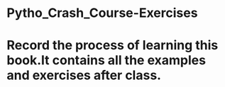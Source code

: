 # Pytho_Crash_Course-Exercises
# Record the process of learning this book.It contains all the examples and exercises after class.
